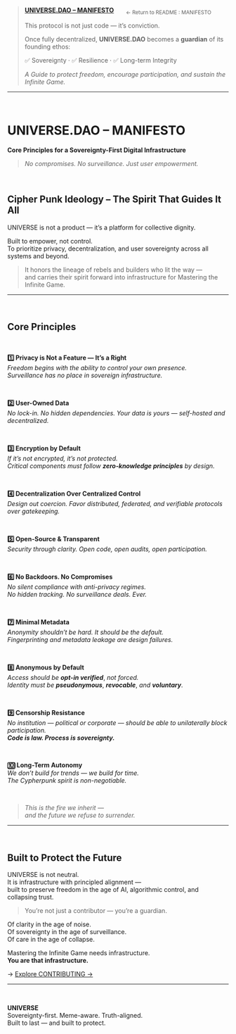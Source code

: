 >[**UNIVERSE.DAO – MANIFESTO**](../README.md#universe-dao-manifesto) &nbsp;&nbsp;&nbsp;&nbsp;&nbsp; <sub>← Return to README : MANIFESTO</sub>  
>  
> This protocol is not just code — it’s conviction.  
>  
> Once fully decentralized, **UNIVERSE.DAO** becomes a **guardian** of its founding ethos:
> 
> ✅ Sovereignty · ✅ Resilience · ✅ Long-term Integrity  
>  
> _A Guide to protect freedom, encourage participation, and sustain the Infinite Game._

---

<br>

# UNIVERSE.DAO – MANIFESTO  
**Core Principles for a Sovereignty-First Digital Infrastructure**

> _No compromises. No surveillance. Just user empowerment._


<br>

## Cipher Punk Ideology – The Spirit That Guides It All

UNIVERSE is not a product — it’s a platform for collective dignity.

Built to empower, not control.  
To prioritize privacy, decentralization, and user sovereignty across all systems and beyond.

>It honors the lineage of rebels and builders who lit the way — <br> 
>and carries their spirit forward into infrastructure for Mastering the Infinite Game.

---

<br>

## Core Principles

<br>

**1️⃣ Privacy is Not a Feature — It’s a Right**  
_Freedom begins with the ability to control your own presence._ <br>
_Surveillance has no place in sovereign infrastructure._

<br>

**2️⃣ User-Owned Data**  
_No lock-in. No hidden dependencies. Your data is yours — self-hosted and decentralized._

<br>

**3️⃣ Encryption by Default**  
_If it’s not encrypted, it’s not protected._ <br>
_Critical components must follow_ **_zero-knowledge principles_** _by design._

<br>

**4️⃣ Decentralization Over Centralized Control**  
_Design out coercion. Favor distributed, federated, and verifiable protocols over gatekeeping._

<br>

**5️⃣ Open-Source & Transparent**  
_Security through clarity. Open code, open audits, open participation._

<br>

**6️⃣ No Backdoors. No Compromises**  
_No silent compliance with anti-privacy regimes._ <br>
_No hidden tracking. No surveillance deals. Ever._

<br>

**7️⃣ Minimal Metadata**  
_Anonymity shouldn’t be hard. It should be the default._ <br>
_Fingerprinting and metadata leakage are design failures._

<br>

**8️⃣ Anonymous by Default**  
_Access should be_ **_opt-in verified_**, _not forced._ <br>
_Identity must be_ **_pseudonymous_**, **_revocable_**, _and_ **_voluntary_**.

<br>

**9️⃣ Censorship Resistance**  
_No institution — political or corporate — should be able to unilaterally block participation._ <br>
_**Code is law. Process is sovereignty.**_

<br>

**🔟 Long-Term Autonomy**  
_We don’t build for trends — we build for time._ <br>
_The Cypherpunk spirit is non-negotiable._

<br>

> _This is the fire we inherit —_  
> _and the future we refuse to surrender._

---

<br>

## Built to Protect the Future

UNIVERSE is not neutral.  
It is infrastructure with principled alignment —  
built to preserve freedom in the age of AI, algorithmic control, and collapsing trust.

> You’re not just a contributor — you’re a guardian.

Of clarity in the age of noise.  
Of sovereignty in the age of surveillance.  
Of care in the age of collapse.

Mastering the Infinite Game needs infrastructure.  
**You are that infrastructure.**

→ [Explore CONTRIBUTING →](../CONTRIBUTING.md)


---

<br>

**UNIVERSE**  
Sovereignty-first. Meme-aware. Truth-aligned.  
Built to last — and built to protect.
